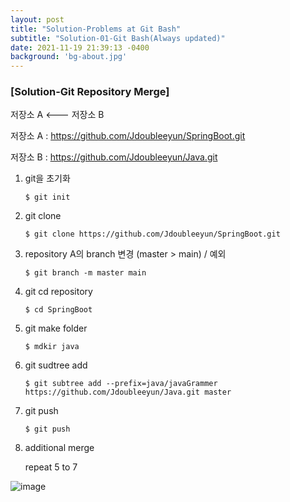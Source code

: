 ```yaml
---
layout: post
title: "Solution-Problems at Git Bash"
subtitle: "Solution-01-Git Bash(Always updated)"
date: 2021-11-19 21:39:13 -0400
background: 'bg-about.jpg'
---
```


### [Solution-Git Repository Merge]

저장소 A <--- 저장소 B

저장소 A : https://github.com/Jdoubleeyun/SpringBoot.git

저장소 B : https://github.com/Jdoubleeyun/Java.git

1. git을 초기화

   `$ git init`
2. git clone

   `$ git clone https://github.com/Jdoubleeyun/SpringBoot.git`
3. repository A의 branch 변경 (master > main) / 예외

   `$ git branch -m master main`
4. git cd repository

   `$ cd SpringBoot`
5. git make folder

   `$ mdkir java`
6. git sudtree add

   `$ git subtree add --prefix=java/javaGrammer https://github.com/Jdoubleeyun/Java.git master `
7. git push

   `$ git push`
8. additional merge

   repeat 5 to 7

![image](https://user-images.githubusercontent.com/82137367/142625812-b0645fa7-f177-4c8e-8b88-1a05d8025dc5.png)

